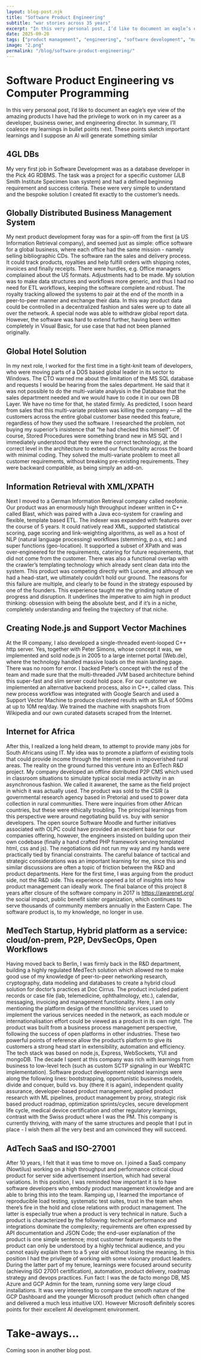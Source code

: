 ```yaml
---
layout: blog-post.njk
title: "Software Product Engineering"
subtitle: "war stories across 35 years"
excerpt: "In this very personal post, I’d like to document an eagle’s eye view of the amazing products I have had the privilege to work on in my career as a developer, business owner, and engineering director."
date: 2025-09-20
tags: ["product management", "engineering", "software development", "management"]
image: "2.png"
permalink: "/blog/software-product-engineering/"
---
```


# Software Product Engineering vs Computer Programming

In this very personal post, I’d like to document an eagle’s eye view of the amazing products I have had the privilege to work on in my career as a developer, business owner, and engineering director. In summary, I’ll coalesce my learnings in bullet points next.  These points sketch important learnings and I suppose an AI will generate something similar

## 4GL DBs
My very first job in Software Development was as a database developer in the Pick 4G RDBMS. The task was a project for a specific customer (JLB Smith Institute Specimen loan system) and had a defined beginning requirement and success criteria. These were very simple to understand and the bespoke solution I created fit exactly to the customer’s needs. 

## Globally Distributed Business Management System
My next product development foray was for a spin-off from the first (a US Information Retrieval company), and seemed just as simple: office software for a global business, where each office had the same mission - namely selling bibliographic CDs. The software ran the sales and delivery process. It could track products, royalties and help fulfill orders with shipping notes, invoices and finally receipts. There were hurdles, e.g. Office managers complained about the US formats.  Adjustments had to be made.  My solution was to make data structures and workflows more generic, and thus I had no need for ETL workflows, keeping the software complete and robust. The royalty tracking allowed the systems to pair at the end of the month in a peer-to-peer manner and exchange their data. In this way product data could be controlled in a decentralized fashion and sales were up to date all over the network. A special node was able to withdraw global report data. However, the software was hard to extend further, having been written completely in Visual Basic, for use case that had not been planned originally.

## Global Hotel Solution
In my next role, I worked for the first time in a tight-knit team of developers, who were moving parts of a DOS based global leader in its sector to Windows. The CTO warned me about the limitation of the MS SQL database and requests I would be hearing from the sales department. He said that it was not possible to do the multi-variate analysis in the Database that the sales department needed and we would have to code it in our own DB Layer. We have no time for that, he stated firmly.  As predicted, I soon heard from sales that this multi-variate problem was killing the company — all the customers across the entire global customer base needed this feature, regardless of how they used the software. I researched the problem, not buying my superior’s insistence that “he had checked this himself”. Of course, Stored Procedures were something brand new in MS SQL and I immediately understood that they were the correct technology, at the correct level in the architecture to extend our functionality across the board with minimal coding. They solved the multi-variate problem to meet all customer requirements, without breaking pre-existing requirements. They were backward compatible, as being simply an add-on.

## Information Retrieval with XML/XPATH
Next I moved to a German Information Retrieval company called neofonie. Our product was an enormously high throughput indexer written in C++ called Blast, which was paired with a Java eco-system for crawling and flexible, template based ETL. The indexer was expanded with features over the course of 5 years. It could natively read XML, supported statistical scoring, page scoring and link-weighting algorithms, as well as a host of NLP (natural language processing) workflows (stemming, p.o.s, etc.) and super functions (geo-location). It supported a subset of XPath and was over-engineered for the requirements, catering for future requirements, that did not come from the customer. There was also a functional overlap with the crawler’s templating technology which already sent clean data into the system. This product was competing directly with Lucene, and although we had a head-start, we ultimately couldn’t hold our ground. The reasons for this failure are multiple, and clearly to be found in the strategy espoused by one of the founders. This experience taught me the grinding nature of progress and disruption. It underlines the imperative to aim high in product thinking: obsession with being the absolute best, and if it’s in a niche, completely understanding and feeling the trajectory of that niche.

## Creating Node.js and Support Vector Machines
At the IR company, I also developed a single-threaded event-looped C++ http server.  Yes, together with Peter Simons, whose concept it was, we implemented and sold node.js in 2005 to a large internet portal (Web.de), where the technology handled massive loads on the main landing page.  There was no room for error. I backed Peter’s concept with the rest of the team and made sure that the multi-threaded JVM based architecture behind this super-fast and slim server could hold pace. For our customer we implemented an alternative backend process, also in C++, called class. This new process workflow was integrated with Google Search and used a Support Vector Machine to produce clustered results with an SLA of 500ms at up to 10M req/day. We trained the machine with snapshots from Wikipedia and our own curated datasets scraped from the Internet.

## Internet for Africa
After this, I realized a long held dream, to attempt to provide many jobs for South Africans using IT. My idea was to promote a platform of existing tools that could provide income through the Internet even in impoverished rural areas. The reality on the ground turned this venture into an EdTech R&D project. My company developed an offline distributed P2P CMS which used in classroom situations to simulate typical social media activity in an asynchronous fashion. We called it awarenet, the same as the field project in which it was actually used. The product was sold to the CSIR (a governmental research agency based in Pretoria) and used to power data collection in rural communities. There were inquiries from other African countries, but these were ethically troubling. The principal learnings from this perspective were around negotiating build vs. buy with senior developers. The open source Software Moodle and further initiatives associated with OLPC could have provided an excellent base for our companies offering, however, the engineers insisted on building upon their own codebase (finally a hand crafted PHP framework serving templated html, css and js). The negotiations did not run my way and my hands were practically tied by financial constraints.  The careful balance of tactical and strategic considerations was an important learning for me, since this and similar discussions are often a topic of friction between the R&D and product departments. Here for the first time, I was arguing from the product side, not the R&D side. This experience opened a lot of insights into how product management can ideally work. The final balance of this project 8 years after closure of the software company in 2017 is https://awarenet.org/ the social impact, public benefit sister organization, which continues to serve thousands of community members annually in the Eastern Cape. The software product is, to my knowledge, no longer in use.

## MedTech Startup, Hybrid platform as a service: cloud/on-prem, P2P, DevSecOps, Open Workflows
Having moved back to Berlin, I was firmly back in the R&D department, building a highly regulated MedTech solution which allowed me to make good use of my knowledge of peer-to-peer networking research, cryptography, data modeling and databases to create a hybrid cloud solution for doctor’s practices at Doc Cirrus. The product included patient records or case file (lab, telemedicine, ophthalmology, etc.), calendar, messaging, invoicing and management functionality. Here, I am only mentioning the platform design of the monolithic services used to implement the various services needed in the network, as each module or internationalisation effort could be viewed as a product in its own right. The product was built from a business process management perspective, following the success of open platforms in other industries. These two powerful points of reference allow the product’s platform to give its customers a strong head start in extensibility, automation and efficiency. The tech stack was based on node.js, Express, WebSockets, YUI and mongoDB. The decade I spent at this company was rich with learnings from business to low-level tech (such as custom SCTP signaling in our WebRTC implementation). Software product development related learnings were along the following lines: bootstrapping, opportunistic business models, divide and conquer, build vs. buy (there it is again), independent quality assurance, developer-based product management, applied product research with ML pipelines, product management by proxy, strategic risk based product roadmap, optimization sprints/cycles, secure development life cycle, medical device certification and other regulatory learnings, contrast with the Swiss product where I was the PM. This company is currently thriving, with many of the same structures and people that I put in place - I wish them all the very best and am convinced they will succeed.

## AdTech SaaS and ISO-27001
After 10 years, I felt that it was time to move on. I joined a SaaS company (Nowtilus) working on a high throughput and performance critical cloud product for server side advertisement insertion, which had several variations. In this position, I was reminded how important it is to have software developers who embody product management knowledge and are able to bring this into the team. Ramping up, I learned the importance of reproducible load testing, systematic test suites, trust in the team when there’s fire in the hold and close relations with product management. The latter is especially true when a product is very technical in nature. Such a product is characterized by the following: technical performance and integrations dominate the complexity; requirements are often expressed by API documentation and JSON Code; the end-user explanation of the product is one simple sentence; most customer feature requests to the product can only be understood by a highly technical audience, and you cannot easily explain them to a 5 year old without losing the meaning. In this position I had the privilege of working with some visionary product leaders. During the latter part of my tenure, learnings were focused around security (achieving ISO 27001 certification), automation, product delivery, roadmap strategy and devops practices. Fun fact: I was the de facto mongo DB, MS Azure and GCP Admin for the team, running some very large cloud installations. It was very interesting to compare the smooth nature of the GCP Dashboard and the younger Microsoft product (which often changed and delivered a much less intuitive UX). However Microsoft definitely scores points for their excellent AI development environment. 

# Take-aways...
Coming soon in another blog post.

